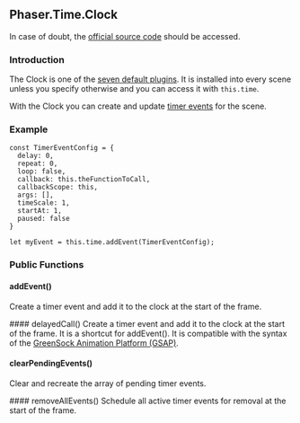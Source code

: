 ## Phaser.Time.Clock

In case of doubt, the [official source code](https://github.com/photonstorm/phaser) should be accessed.

### Introduction

The Clock is one of the [seven default plugins](https://github.com/digitsensitive/phaser3-typescript/blob/master/cheatsheets/scene/systems.md#default-plugins).
It is installed into every scene unless you specify otherwise and you can access it with `this.time`.

With the Clock you can create and update [timer events](https://github.com/digitsensitive/phaser3-typescript/blob/master/cheatsheets/time/timer-event.md) for the scene.

### Example

```
const TimerEventConfig = {
  delay: 0,
  repeat: 0,
  loop: false,
  callback: this.theFunctionToCall,
  callbackScope: this,
  args: [],
  timeScale: 1,
  startAt: 1,
  paused: false
}

let myEvent = this.time.addEvent(TimerEventConfig);
```

### Public Functions

#### addEvent()
Create a timer event and add it to the clock at the start of the frame.

#### delayedCall()
Create a timer event and add it to the clock at the start of the frame.
It is a shortcut for addEvent(). It is compatible with the syntax of the [GreenSock Animation Platform (GSAP)](https://greensock.com).

#### clearPendingEvents()
Clear and recreate the array of pending timer events.

#### removeAllEvents()
Schedule all active timer events for removal at the start of the frame.
